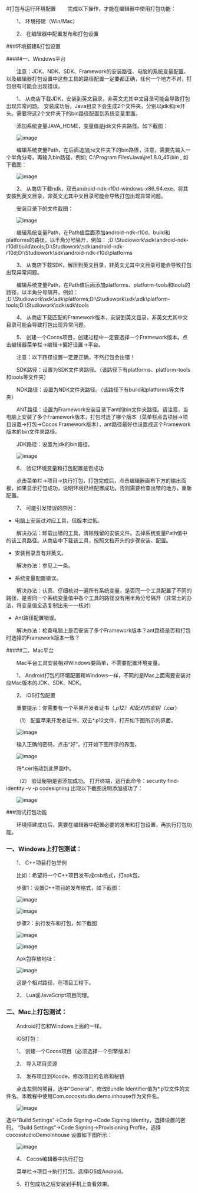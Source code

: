 #打包与运行环境配置
&emsp;&emsp;完成以下操作，才能在编辑器中使用打包功能：

&emsp;&emsp;1、	环境搭建（Win/Mac）

&emsp;&emsp;2、	在编辑器中配置发布和打包设置

###环境搭建&打包设置

#####一、Windows平台

&emsp;&emsp;注意：JDK、NDK、SDK、Framework的安装路径、电脑的系统变量配置、以及编辑器打包设置中这些工具的路径配置一定要都正确，任何一个地方不对，打包很有可能会出现错误。

&emsp;&emsp;1、	从商店下载JDK，安装到英文目录，非英文尤其中文目录可能会导致打包出现异常问题。
安装成功后，Java目录下会生成2个文件夹，分别以jdk和jre开头。需要将这2个文件夹下的bin路径配置到系统变量里面。

&emsp;&emsp;添加系统变量JAVA_HOME，变量值是jdk文件夹路径。如下截图：

&emsp;&emsp;![image](res/image0001.png)
 
&emsp;&emsp;编辑系统变量Path，在后面追加jre文件夹下的bin路径，注意，需要先输入一个半角分号，再输入bin路径，例如; C:\Program Files\Java\jre1.8.0_45\bin , 如下截图：

&emsp;&emsp;![image](res/image0002.png)

&emsp;&emsp;2、	从商店下载ndk，双击android-ndk-r10d-windows-x86_64.exe，将其安装到英文目录，非英文尤其中文目录可能会导致打包出现异常问题。

&emsp;&emsp;安装目录下的文件截图：

&emsp;&emsp;![image](res/image0003.png)

&emsp;&emsp;编辑系统变量Path，在Path值后面添加android-ndk-r10d、build和platforms的路径，以半角分号隔开，例如：
;D:\Studiowork\sdk\android-ndk-r10d\build\tools;D:\Studiowork\sdk\android-ndk-r10d;D:\Studiowork\sdk\android-ndk-r10d\platforms

&emsp;&emsp;3、	从商店下载SDK，解压到英文目录，非英文尤其中文目录可能会导致打包出现异常问题。

&emsp;&emsp;编辑系统变量Path，在Path值后面添加platforms、platform-tools和tools的路径，以半角分号隔开，例如：
;D:\Studiowork\sdk\sdk\platforms;D:\Studiowork\sdk\sdk\platform-tools;D:\Studiowork\sdk\sdk\tools

&emsp;&emsp;4、	从商店下载匹配的Framework版本，安装到英文目录，非英文尤其中文目录可能会导致打包出现异常问题。

&emsp;&emsp;5、	创建一个Cocos项目，创建过程中一定要选择一个Framework版本。点击编辑器菜单栏->编辑->偏好设置->平台。

&emsp;&emsp;注意：以下路径设置一定要正确，不然打包会出错！

&emsp;&emsp;SDK路径：设置为SDK文件夹路径。（该路径下有platforms、platform-tools和tools等文件夹）

&emsp;&emsp;NDK路径：设置为NDK文件夹路径。（该路径下有build和platforms等文件夹）

&emsp;&emsp;ANT路径：设置为Framework安装目录下ant的bin文件夹路径。请注意，当电脑上安装了多个Framework版本，打包时选了哪个版本（菜单栏点击项目->项目设置->打包->Cocos Framework版本），ant路径最好也设置成这个Framework版本的bin文件夹路径。

&emsp;&emsp;JDK路径：设置为jdk的bin路径。

&emsp;&emsp;![image](res/image0004.png)
 
&emsp;&emsp;6、	验证环境变量和打包配置是否成功

&emsp;&emsp;点击菜单栏->项目->执行打包，打包完成后，点击编辑器画布下方的输出面板，如果显示打包成功，说明环境已经配置成功。否则需要检查出错的地方，重新配置。

&emsp;&emsp;7、	可能引发错误的原因： 

- 电脑上安装过对应工具，但版本过低。

&emsp;&emsp;解决办法：卸载出错的工具，清除残留的安装文件。去掉系统变量Path值中的该工具路径。从商店中下载该工具，按照文档开头的步骤安装、配置。

- 安装目录含有非英文。

&emsp;&emsp;解决办法：参见上一条。

- 系统变量配置错误。

&emsp;&emsp;解决办法：认真、仔细核对一遍所有系统变量。是否同一个工具配置了不同的路径，是否同一个系统变量值中各个工具的路径没有用半角分号隔开（非常土的办法，将变量值全选复制出来一一核对）

- Ant路径配置错误。

&emsp;&emsp;解决办法：检查电脑上是否安装了多个Framework版本？ant路径是否和打包时选择的Framework版本一致？ 

#####二、Mac平台

&emsp;&emsp;Mac平台工具安装相对Windows要简单，不需要配置环境变量。

&emsp;&emsp;1、	Android打包的环境配置和Windows一样，不同的是Mac上面需要安装对应Mac版本的JDK、SDK、NDK。

&emsp;&emsp;2、	iOS打包配置

&emsp;&emsp;重要提示：你需要有一个苹果开发者证书（*.p12）和配对的密钥（*.cer）

&emsp;&emsp;（1）	配置苹果开发者证书，双击*.p12文件，打开如下图所示的界面，

&emsp;&emsp;![image](res/image0005.png)

&emsp;&emsp;输入正确的密码，点击“好”，打开如下图所示的界面，

&emsp;&emsp;![image](res/image0006.png)

&emsp;&emsp;将*.cer拖动到此界面中。

&emsp;&emsp;（2）	验证秘钥是否添加成功。
打开终端，运行此命令：security find-identity -v -p codesigning  出现以下截图说明添加成功了：

&emsp;&emsp;![image](res/image0007.png)

###测试打包功能

&emsp;&emsp;环境搭建成功后，需要在编辑器中配置必要的发布和打包设置，再执行打包功能。

### 一、Windows上打包测试：

&emsp;&emsp;1、	C++项目打包举例

&emsp;&emsp;比如：希望将一个C++项目发布成csb格式，打apk包。

&emsp;&emsp;步骤1：设置C++项目的发布格式，如下截图：
 
&emsp;&emsp;![image](res/image0008.png)

&emsp;&emsp;![image](res/image0009.png) 

&emsp;&emsp;步骤2：执行发布和打包，如下截图
 
&emsp;&emsp;![image](res/image0010.png) 

&emsp;&emsp;![image](res/image0011.png)  

&emsp;&emsp;Apk包存放地址：

&emsp;&emsp;![image](res/image0012.png)  

&emsp;&emsp;这是个相对路径，在项目工程下。

&emsp;&emsp;2、	Lua或JavaScript项目同理。

### 二、Mac上打包测试：

&emsp;&emsp;Android打包和Windows上面的一样。

&emsp;&emsp;iOS打包：

&emsp;&emsp;1、	创建一个Cocos项目（必须选择一个引擎版本）

&emsp;&emsp;2、	导入项目资源

&emsp;&emsp;3、	发布项目到Xcode，修改项目的名称和秘钥

&emsp;&emsp;点击左侧的项目，选中“General”，修改Bundle Identifier值为*.p12文件的文件名。本教程中使用Com.cocosstudio.demo.inhouse作为文件名。

&emsp;&emsp;![image](res/image0013.png) 

选中“Build Settings”->Code Signing->Code Signing Identity，选择设置的密码。
“Build Settings”->Code Signing->Provisioning Profile，选择cocosstudioDemoInhouse
设置如下图所示：

&emsp;&emsp;![image](res/image0014.png) 

&emsp;&emsp;4、	Cocos编辑器中执行打包

&emsp;&emsp;菜单栏->项目->执行打包，选择iOS或Android。

&emsp;&emsp;5、打包成功之后安装到手机上查看效果。
